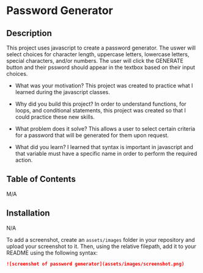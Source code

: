# Password Generator


## Description


This project uses javascript to create a password generator. The uswer will select choices for character length, uppercase letters, lowercase letters, special characters, and/or numbers. The user will click the GENERATE button and their pssword should appear in the textbox based on their input choices. 

- What was your motivation?
This project was created to practice what I learned during the javascript classes. 

- Why did you build this project? In order to understand functions, for loops, and conditional statements, this project was created so that I could practice these new skills. 

- What problem does it solve? This allows a user to select certain criteria for a password that will be generated for them upon request. 

- What did you learn? I learned that syntax is important in javascript and that variable must have a specific name in order to perform the required action. 

## Table of Contents
M/A

## Installation

N/A


To add a screenshot, create an `assets/images` folder in your repository and upload your screenshot to it. Then, using the relative filepath, add it to your README using the following syntax:


   ```md
   ![screenshot of password generator](assets/images/screenshot.png)
   ```

